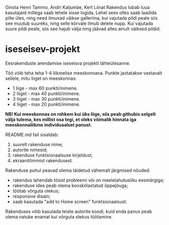 Ginsta
Henri Tammo, Andri Kaljumäe, Kert Liinat
Rakendus lubab luua kasutajaid millega saab lehele sisse logida. Lehel sees olles saab laadida pilte üles, ning need ilmuvad väikse galleriina, kui vajutada pildi peale siis see muutub suureks, ning selle kõrvale ilmub delete nupp. Kui vajutada suure pildi peale, siis see hajub välja ning jäävad alles ainult väiksed pildid.



# iseseisev-projekt
Eesrakenduste arendamise iseseisva projekti lähteülesanne.

Töö võib teha teha 1-4 liikmelise meeskonnana. Punkte jaotatakse vastavalt sellele, mitu liiget on meeskonnas:
* 1 liige - max 60 punkti/inimene.
* 2 liiget - max 40 punkti/inimene.
* 3 liiget - max 30 punkti/inimene.
* 4 liiget - max 20 punkti/inimene.

**NB! Kui meeskonnas on rohkem kui üks liige, siis peab githubis selgelt välja tulema, kes millist osa tegi, et oleks võimalik hinnata iga meeskonnaliikme individuaalset panust.**

README.md fail sisaldab:
1. suurelt rakenduse nime;
1. autorite nimesid;
1. rakenduse funktsionaalsuse kirjeldust;
1. ekraanitõmmist rakendusest.

Rakenduse puhul peavad olema täidetud vähemalt järgmised nõuded:
  * rakendus lahendab tõsist probleemi või on meelelahutusliku eesmärgiga;
  * rakenduse idee peab olema kooskõlastatud õppejõuga;
  * töötab võrguta olekus;
  * responsive disain;
  * saab kasutada "add to Home screen" funktsionaalsust.

Rakenduses võib kasutada teiste autorite koodi, kuid enda panus peab olema natuke enamat kui võrguta olekus töötamine.
